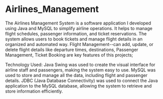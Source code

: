 # Airlines_Management

The Airlines Management System is a software application I developed using Java and MySQL to simplify airline operations. It helps to manage flight schedules, passenger information, and ticket reservations. The system allows users to book tickets and manage flight details in an organized and automated way.
Flight Management--can add, update, or delete flight details like departure times, destinations,
Passenger Management, Ticket Booking are key features of this projects;

Technology Used:
Java Swing was used to create the visual interface for airline staff and passengers, making the system easy to use.
MySQL was used to store and manage all the data, including flight and passenger details.
JDBC (Java Database Connectivity) was used to connect the Java application to the MySQL database, allowing the system to retrieve and store information efficiently.
